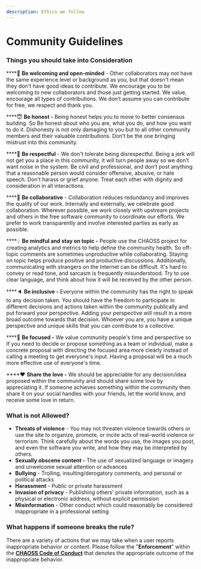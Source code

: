 ```yaml
---
description: Ethics we follow
---
```


# Community Guidelines

### Things you should take into Consideration

\*\*\*\*👋 **Be welcoming and open-minded** - Other collaborators may not have the same experience level or background as you, but that doesn't mean they don't have good ideas to contribute. We encourage you to be welcoming to new collaborators and those just getting started. We value, encourage all types of contributions. We don’t assume you can contribute for free, we respect and thank you.

\*\*\*\*😇 **Be honest -** Being honest helps you to move to better consensus building. So Be honest about who you are, what you do, and how you want to do it. Dishonesty is not only damaging to you but to all other community members and their valuable contributions. Don’t be the one bringing mistrust into this community.

\*\*\*\*🙌 **Be respectful** - We don't tolerate being disrespectful. Being a jerk will not get you a place in this community, it will turn people away so we don’t want noise in the system. Be civil and professional, and don’t post anything that a reasonable person would consider offensive, abusive, or hate speech. Don’t harass or grief anyone. Treat each other with dignity and consideration in all interactions. 

\*\*\*\*🤝 **Be collaborative** - Collaboration reduces redundancy and improves the quality of our work. Internally and externally, we celebrate good collaboration. Wherever possible, we work closely with upstream projects and others in the free software community to coordinate our efforts. We prefer to work transparently and involve interested parties as early as possible.

\*\*\*\*💡 **Be mindful and stay on topic -** People use the CHAOSS project for creating analytics and metrics to help define the community health. So off-topic comments are sometimes unproductive while collaborating. Staying on topic helps produce positive and productive discussions. Additionally, communicating with strangers on the Internet can be difficult. It's hard to convey or read tone, and sarcasm is frequently misunderstood. Try to use clear language, and think about how it will be received by the other person.

\*\*\*\*🔈 **Be inclusive -** Everyone within the community has the right to speak to any decision taken. You should have the freedom to participate in different decisions and actions taken within the community publically and put forward your perspective. Adding your perspective will result in a more broad outcome towards that decision. Whoever you are, you have a unique perspective and unique skills that you can contribute to a collective.

\*\*\*\*🎯 **Be focused -** We value community people's time and perspective so If you need to decide or propose something as a team or individual, make a concrete proposal with directing the focused area more clearly instead of calling a meeting to get everyone's input. Having a proposal will be a much more effective use of everyone's time.

\*\*\*\*❤ **Share the love -** We should be appreciable for any decision/idea proposed within the community and should share some love by appreciating it. If someone achieves something within the community then share it on your social handles with your friends, let the world know, and receive some love in return.

### What is not Allowed?

*  **Threats of violence** - You may not threaten violence towards others or use the site to organize, promote, or incite acts of real-world violence or terrorism. Think carefully about the words you use, the images you post, and even the software you write, and how they may be interpreted by others.
*  **Sexually obscene content -** The use of sexualized language or imagery and unwelcome sexual attention or advances
* **Bullying** - Trolling, insulting/derogatory comments, and personal or political attacks
* **Harassment** - Public or private harassment
* **Invasion of privacy** - Publishing others' private information, such as a physical or electronic address, without explicit permission
* **Misinformation** - Other conduct which could reasonably be considered inappropriate in a professional setting

### What happens if someone breaks the rule?

There are a variety of actions that we may take when a user reports inappropriate behavior or content. Please follow the "**Enforcement**" within the [**CHAOSS Code of Conduct**](https://chaoss.community/about/code-of-conduct/) that denotes the appropriate outcome of the inappropriate behavior.

